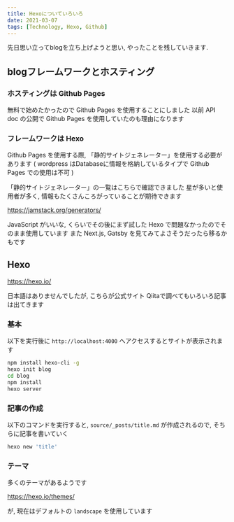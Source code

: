 ```yaml
---
title: Hexoについていろいろ
date: 2021-03-07
tags: [Technology, Hexo, Github]
---
```


先日思い立ってblogを立ち上げようと思い, やったことを残していきます.


## blogフレームワークとホスティング

### ホスティングは Github Pages

無料で始めたかったので Github Pages を使用することにしました
以前 API doc の公開で Github Pages を使用していたのも理由になります

### フレームワークは Hexo

Github Pages を使用する際, 「静的サイトジェネレーター」を使用する必要があります
( wordpress はDatabaseに情報を格納しているタイプで Github Pages での使用は不可 )

「静的サイトジェネレーター」の一覧はこちらで確認できました
星が多いと使用者が多く, 情報もたくさんころがっていることが期待できます

https://jamstack.org/generators/

JavaScript がいいな, くらいでその後にまず試した Hexo で問題なかったのでそのまま使用しています
また Next.js, Gatsby を見てみてよさそうだったら移るかもです

## Hexo 

https://hexo.io/

日本語はありませんでしたが, こちらが公式サイト
Qiitaで調べてもいろいろ記事は出てきます

### 基本

以下を実行後に `http://localhost:4000` へアクセスするとサイトが表示されます

```bash
npm install hexo-cli -g
hexo init blog
cd blog
npm install
hexo server
```

### 記事の作成

以下のコマンドを実行すると, `source/_posts/title.md` が作成されるので, そちらに記事を書いていく

```bash
hexo new 'title'
```

### テーマ

多くのテーマがあるようです

https://hexo.io/themes/

が, 現在はデフォルトの `landscape` を使用しています